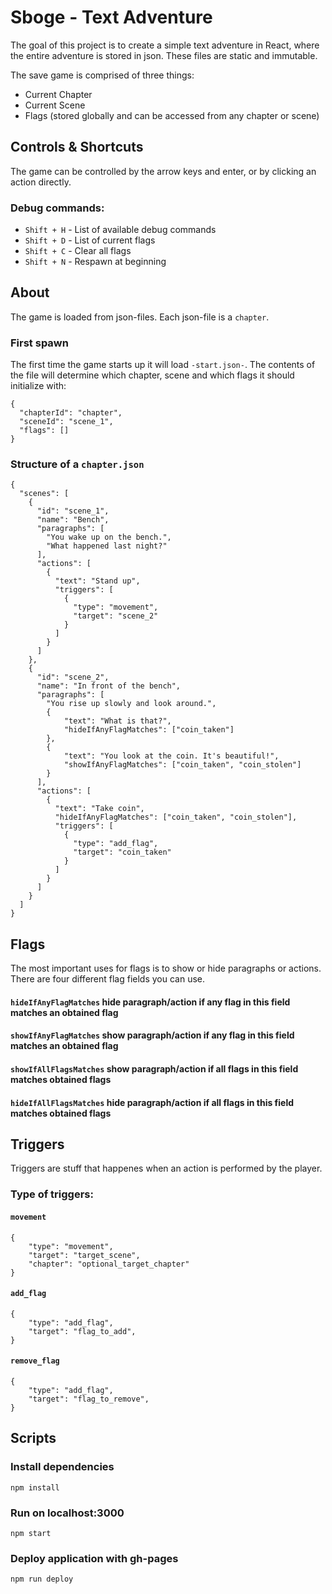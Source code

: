 # Sboge - Text Adventure

The goal of this project is to create a simple text adventure in React, where the entire adventure is stored in json. These files are static and immutable.

The save game is comprised of three things:

- Current Chapter
- Current Scene
- Flags (stored globally and can be accessed from any chapter or scene)

## Controls & Shortcuts

The game can be controlled by the arrow keys and enter, or by clicking an action directly.

### Debug commands:

- `Shift + H` - List of available debug commands
- `Shift + D` - List of current flags
- `Shift + C` - Clear all flags
- `Shift + N` - Respawn at beginning

## About

The game is loaded from json-files. Each json-file is a `chapter`.

### First spawn

The first time the game starts up it will load `-start.json-`. The contents of the file will determine which chapter, scene and which flags it should initialize with:

```
{
  "chapterId": "chapter",
  "sceneId": "scene_1",
  "flags": []
}

```

### Structure of a `chapter.json`

```
{
  "scenes": [
    {
      "id": "scene_1",
      "name": "Bench",
      "paragraphs": [
        "You wake up on the bench.",
        "What happened last night?"
      ],
      "actions": [
        {
          "text": "Stand up",
          "triggers": [
            {
              "type": "movement",
              "target": "scene_2"
            }
          ]
        }
      ]
    },
    {
      "id": "scene_2",
      "name": "In front of the bench",
      "paragraphs": [
        "You rise up slowly and look around.",
        {
            "text": "What is that?",
            "hideIfAnyFlagMatches": ["coin_taken"]
        },
        {
            "text": "You look at the coin. It's beautiful!",
            "showIfAnyFlagMatches": ["coin_taken", "coin_stolen"]
        }
      ],
      "actions": [
        {
          "text": "Take coin",
          "hideIfAnyFlagMatches": ["coin_taken", "coin_stolen"],
          "triggers": [
            {
              "type": "add_flag",
              "target": "coin_taken"
            }
          ]
        }
      ]
    }
  ]
}

```

## Flags

The most important uses for flags is to show or hide paragraphs or actions.
There are four different flag fields you can use.

#### `hideIfAnyFlagMatches` hide paragraph/action if any flag in this field matches an obtained flag

#### `showIfAnyFlagMatches` show paragraph/action if any flag in this field matches an obtained flag

#### `showIfAllFlagsMatches` show paragraph/action if all flags in this field matches obtained flags

#### `hideIfAllFlagsMatches` hide paragraph/action if all flags in this field matches obtained flags

## Triggers

Triggers are stuff that happenes when an action is performed by the player.

### Type of triggers:

#### `movement`

```
{
    "type": "movement",
    "target": "target_scene",
    "chapter": "optional_target_chapter"
}
```

#### `add_flag`

```
{
    "type": "add_flag",
    "target": "flag_to_add",
}
```

#### `remove_flag`

```
{
    "type": "add_flag",
    "target": "flag_to_remove",
}
```

## Scripts

### Install dependencies

`npm install`

### Run on localhost:3000

`npm start`

### Deploy application with gh-pages

`npm run deploy`
